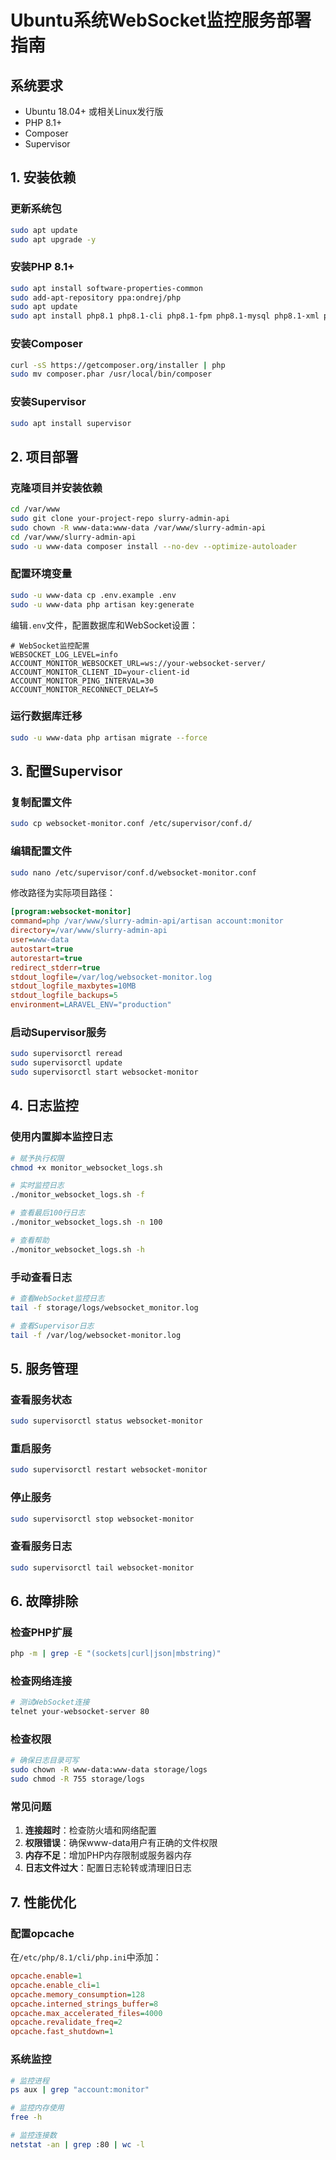 # Ubuntu系统WebSocket监控服务部署指南

## 系统要求
- Ubuntu 18.04+ 或相关Linux发行版
- PHP 8.1+
- Composer
- Supervisor

## 1. 安装依赖

### 更新系统包
```bash
sudo apt update
sudo apt upgrade -y
```

### 安装PHP 8.1+
```bash
sudo apt install software-properties-common
sudo add-apt-repository ppa:ondrej/php
sudo apt update
sudo apt install php8.1 php8.1-cli php8.1-fpm php8.1-mysql php8.1-xml php8.1-curl php8.1-mbstring php8.1-zip php8.1-gd php8.1-bcmath
```

### 安装Composer
```bash
curl -sS https://getcomposer.org/installer | php
sudo mv composer.phar /usr/local/bin/composer
```

### 安装Supervisor
```bash
sudo apt install supervisor
```

## 2. 项目部署

### 克隆项目并安装依赖
```bash
cd /var/www
sudo git clone your-project-repo slurry-admin-api
sudo chown -R www-data:www-data /var/www/slurry-admin-api
cd /var/www/slurry-admin-api
sudo -u www-data composer install --no-dev --optimize-autoloader
```

### 配置环境变量
```bash
sudo -u www-data cp .env.example .env
sudo -u www-data php artisan key:generate
```

编辑`.env`文件，配置数据库和WebSocket设置：
```env
# WebSocket监控配置
WEBSOCKET_LOG_LEVEL=info
ACCOUNT_MONITOR_WEBSOCKET_URL=ws://your-websocket-server/
ACCOUNT_MONITOR_CLIENT_ID=your-client-id
ACCOUNT_MONITOR_PING_INTERVAL=30
ACCOUNT_MONITOR_RECONNECT_DELAY=5
```

### 运行数据库迁移
```bash
sudo -u www-data php artisan migrate --force
```

## 3. 配置Supervisor

### 复制配置文件
```bash
sudo cp websocket-monitor.conf /etc/supervisor/conf.d/
```

### 编辑配置文件
```bash
sudo nano /etc/supervisor/conf.d/websocket-monitor.conf
```

修改路径为实际项目路径：
```ini
[program:websocket-monitor]
command=php /var/www/slurry-admin-api/artisan account:monitor
directory=/var/www/slurry-admin-api
user=www-data
autostart=true
autorestart=true
redirect_stderr=true
stdout_logfile=/var/log/websocket-monitor.log
stdout_logfile_maxbytes=10MB
stdout_logfile_backups=5
environment=LARAVEL_ENV="production"
```

### 启动Supervisor服务
```bash
sudo supervisorctl reread
sudo supervisorctl update
sudo supervisorctl start websocket-monitor
```

## 4. 日志监控

### 使用内置脚本监控日志
```bash
# 赋予执行权限
chmod +x monitor_websocket_logs.sh

# 实时监控日志
./monitor_websocket_logs.sh -f

# 查看最后100行日志
./monitor_websocket_logs.sh -n 100

# 查看帮助
./monitor_websocket_logs.sh -h
```

### 手动查看日志
```bash
# 查看WebSocket监控日志
tail -f storage/logs/websocket_monitor.log

# 查看Supervisor日志
tail -f /var/log/websocket-monitor.log
```

## 5. 服务管理

### 查看服务状态
```bash
sudo supervisorctl status websocket-monitor
```

### 重启服务
```bash
sudo supervisorctl restart websocket-monitor
```

### 停止服务
```bash
sudo supervisorctl stop websocket-monitor
```

### 查看服务日志
```bash
sudo supervisorctl tail websocket-monitor
```

## 6. 故障排除

### 检查PHP扩展
```bash
php -m | grep -E "(sockets|curl|json|mbstring)"
```

### 检查网络连接
```bash
# 测试WebSocket连接
telnet your-websocket-server 80
```

### 检查权限
```bash
# 确保日志目录可写
sudo chown -R www-data:www-data storage/logs
sudo chmod -R 755 storage/logs
```

### 常见问题

1. **连接超时**：检查防火墙和网络配置
2. **权限错误**：确保www-data用户有正确的文件权限
3. **内存不足**：增加PHP内存限制或服务器内存
4. **日志文件过大**：配置日志轮转或清理旧日志

## 7. 性能优化

### 配置opcache
在`/etc/php/8.1/cli/php.ini`中添加：
```ini
opcache.enable=1
opcache.enable_cli=1
opcache.memory_consumption=128
opcache.interned_strings_buffer=8
opcache.max_accelerated_files=4000
opcache.revalidate_freq=2
opcache.fast_shutdown=1
```

### 系统监控
```bash
# 监控进程
ps aux | grep "account:monitor"

# 监控内存使用
free -h

# 监控连接数
netstat -an | grep :80 | wc -l
``` 